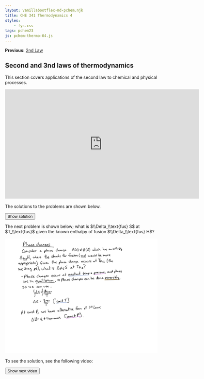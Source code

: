 ```yaml
---
layout: vanillabootflex-md-pchem.njk
title: CHE 341 Thermodynamics 4
styles:
    - fys.css
tags: pchem23
js: pchem-thermo-04.js
---
```


**Previous:** [2nd Law](/pchem1-thermo-04-2nd-law)

<script>
    function show(element) {
	const el  = document.getElementById(element);
	el.removeAttribute("hidden");
}
</script>

## Second and 3nd laws of thermodynamics

This section covers applications of the second law to chemical and physical processes.

<iframe width="640" height="360" src="https://www.youtube.com/embed/pvrgC99CZqM?si=m_e-7kmV411w5UBI" title="YouTube video player" frameborder="0" allow="accelerometer; autoplay; clipboard-write; encrypted-media; gyroscope; picture-in-picture; web-share" allowfullscreen></iframe>

The solutions to the problems are shown below.

<button class="btn btn-primary" onclick="show('soln-ex1');">Show solution</button>

<div markdown=1 id="soln-ex1" hidden>
<img src="/img/2ndLawII_02.jpg" class="img-fluid" alt="Solution, showing reversible or irreversible for the 6 examples">
</div>

The next problem is shown below; what is $\\Delta_\\text{fus} S$ at $T_\\text{fus}$ given the known enthalpy of fusion $\\Delta_\\text{fus} H$?

<img src="/img/2ndLawII_03.jpg" class="img-fluid" alt="The next problem">

To see the solution, see the following video:

<button class="btn btn-primary" onclick="show('soln-ex2');">Show next video</button>

<div markdown=1 id="soln-ex2" hidden>
<iframe width="640" height="360" src="https://www.youtube.com/embed/jSfsg1XgLgs?si=tUuT8redC9FDSaOr" title="YouTube video player" frameborder="0" allow="accelerometer; autoplay; clipboard-write; encrypted-media; gyroscope; picture-in-picture; web-share" allowfullscreen></iframe>

The final part of the notes is shown below.

<iframe width="640" height="360" src="https://www.youtube.com/embed/XR_0rPMWJRo?si=9VguObdmkGsdePki" title="YouTube video player" frameborder="0" allow="accelerometer; autoplay; clipboard-write; encrypted-media; gyroscope; picture-in-picture; web-share" allowfullscreen></iframe>
</div>




